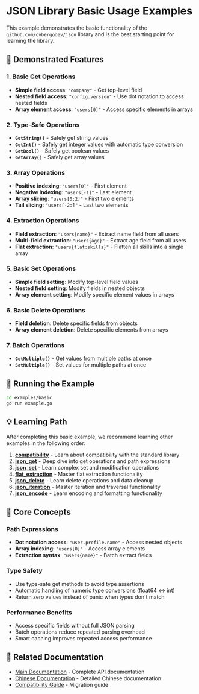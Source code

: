 # JSON Library Basic Usage Examples

This example demonstrates the basic functionality of the `github.com/cybergodev/json` library and is the best starting point for learning the library.

## 🎯 Demonstrated Features

### 1. Basic Get Operations
- **Simple field access**: `"company"` - Get top-level field
- **Nested field access**: `"config.version"` - Use dot notation to access nested fields
- **Array element access**: `"users[0]"` - Access specific elements in arrays

### 2. Type-Safe Operations
- **`GetString()`** - Safely get string values
- **`GetInt()`** - Safely get integer values with automatic type conversion
- **`GetBool()`** - Safely get boolean values
- **`GetArray()`** - Safely get array values

### 3. Array Operations
- **Positive indexing**: `"users[0]"` - First element
- **Negative indexing**: `"users[-1]"` - Last element
- **Array slicing**: `"users[0:2]"` - First two elements
- **Tail slicing**: `"users[-2:]"` - Last two elements

### 4. Extraction Operations
- **Field extraction**: `"users{name}"` - Extract name field from all users
- **Multi-field extraction**: `"users{age}"` - Extract age field from all users
- **Flat extraction**: `"users{flat:skills}"` - Flatten all skills into a single array

### 5. Basic Set Operations
- **Simple field setting**: Modify top-level field values
- **Nested field setting**: Modify fields in nested objects
- **Array element setting**: Modify specific element values in arrays

### 6. Basic Delete Operations
- **Field deletion**: Delete specific fields from objects
- **Array element deletion**: Delete specific elements from arrays

### 7. Batch Operations
- **`GetMultiple()`** - Get values from multiple paths at once
- **`SetMultiple()`** - Set values for multiple paths at once

## 🚀 Running the Example

```bash
cd examples/basic
go run example.go
```

## 💡 Learning Path

After completing this basic example, we recommend learning other examples in the following order:

1. **[compatibility](../compatibility/)** - Learn about compatibility with the standard library
2. **[json_get](../json_get/)** - Deep dive into get operations and path expressions
3. **[json_set](../json_set/)** - Learn complex set and modification operations
4. **[flat_extraction](../flat_extraction/)** - Master flat extraction functionality
5. **[json_delete](../json_delete/)** - Learn delete operations and data cleanup
6. **[json_iteration](../json_iteration/)** - Master iteration and traversal functionality
7. **[json_encode](../json_encode/)** - Learn encoding and formatting functionality

## 🎯 Core Concepts

### Path Expressions
- **Dot notation access**: `"user.profile.name"` - Access nested objects
- **Array indexing**: `"users[0]"` - Access array elements
- **Extraction syntax**: `"users{name}"` - Batch extract fields

### Type Safety
- Use type-safe get methods to avoid type assertions
- Automatic handling of numeric type conversions (float64 ↔ int)
- Return zero values instead of panic when types don't match

### Performance Benefits
- Access specific fields without full JSON parsing
- Batch operations reduce repeated parsing overhead
- Smart caching improves repeated access performance

## 🔗 Related Documentation

- [Main Documentation](../../README.md) - Complete API documentation
- [Chinese Documentation](../../docs/doc_zh_CN.md) - Detailed Chinese documentation
- [Compatibility Guide](../../docs/COMPATIBILITY.md) - Migration guide
